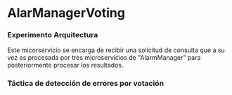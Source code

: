 # AlarManagerVoting

### Experimento Arquitectura

Este micorservicio se encarga de recibir una solicitud de consulta que a su vez es procesada por tres microservicios de "AlarmManager" para posteriormente procesar los resultados.

### Táctica de detección de errores por votación